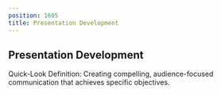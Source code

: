 ```yaml
---
position: 1605
title: Presentation Development
---
```


## Presentation Development

Quick-Look Definition: Creating compelling, audience-focused communication that achieves specific objectives.